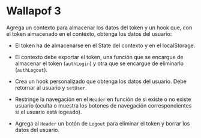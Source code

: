 # Wallapof 3

Agrega un contexto para almacenar los datos del token y un hook que, con el token almacenado en el contexto, obtenga los datos del usuario:

-   El token ha de almacenarse en el State del contexto y en el localStorage.

-   El contexto debe exportar el token, una función que se encargue de almacenar el token (`authLogin`) y otra que se encargue de eliminarlo (`authLogout`).

-   Crea un hook personalizado que obtenga los datos del usuario. Debe retornar al usuario y `setUser`.

-   Restringe la navegación en el `Header` en función de si existe o no existe usuario (oculta o muestra los botones de navegación correspondientes si el usuario está logeado).

-   Agrega al `Header` un botón de `Logout` para eliminar el token y borrar los datos del usuario.
